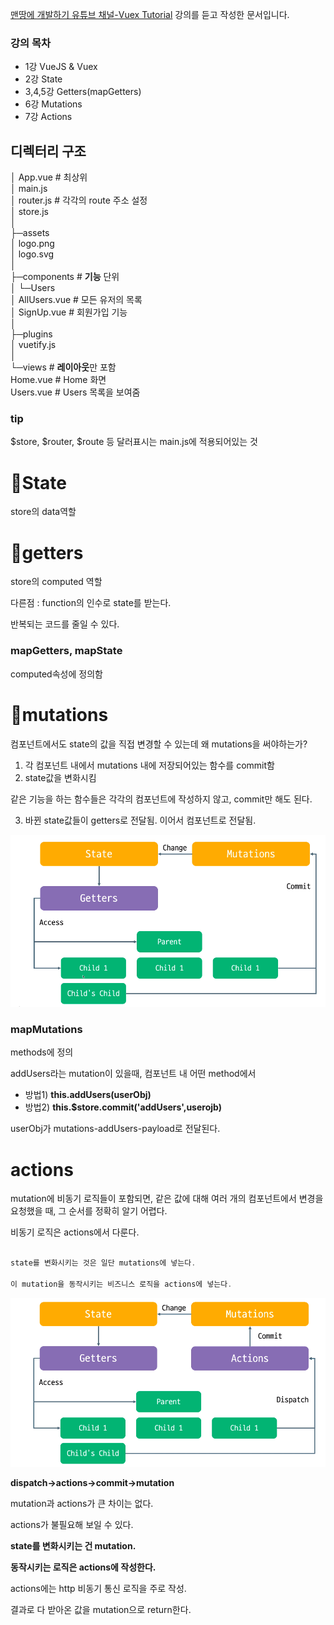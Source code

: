 [맨땅에 개발하기 유튜브 채널-Vuex Tutorial](https://www.youtube.com/channel/UCZ6yPRDNz9bNWySjAv8kUng/playlists) 강의를 듣고 작성한 문서입니다.
### 강의 목차
- 1강 VueJS & Vuex   
- 2강 State  
- 3,4,5강 Getters(mapGetters)  
- 6강 Mutations  
- 7강 Actions  

## 디렉터리 구조  
  
│  App.vue 							# 최상위  
│  main.js  
│  router.js 							# 각각의 route 주소 설정  
│  store.js  
│  
├─assets  
│      logo.png  
│      logo.svg  
│  
├─components					# **기능** 단위  
│  └─Users  
│          AllUsers.vue				# 모든 유저의 목록  
│          SignUp.vue				  # 회원가입 기능  
│  
├─plugins  
│      vuetify.js  
│  
└─views								# **레이아웃**만 포함  
        Home.vue					# Home 화면   
        Users.vue					 # Users 목록을 보여줌  

  

### tip

$store, $router, $route 등 달러표시는 main.js에 적용되어있는 것  

# 📌State

store의 data역할  

# 📌getters

store의 computed 역할

다른점 : function의 인수로 state를 받는다.

반복되는 코드를 줄일 수 있다.



### mapGetters, mapState

computed속성에 정의함



# 📌mutations

컴포넌트에서도 state의 값을 직접 변경할 수 있는데 왜 mutations을 써야하는가?

1. 각 컴포넌트 내에서 mutations 내에 저장되어있는 함수를 commit함
2. state값을 변화시킴

같은 기능을 하는 함수들은 각각의 컴포넌트에 작성하지 않고, commit만 해도 된다.



3. 바뀐 state값들이 getters로 전달됨. 이어서 컴포넌트로 전달됨.

![image-20210804123451241](img/210804vuex-project/image-20210804123451241.png)

### mapMutations

methods에 정의

addUsers라는 mutation이 있을때, 컴포넌트 내 어떤 method에서 

- 방법1) **this.addUsers(userObj)**
- 방법2) **this.$store.commit('addUsers',userojb)**

userObj가 mutations-addUsers-payload로 전달된다. 



# actions

mutation에 비동기 로직들이 포함되면, 같은 값에 대해 여러 개의 컴포넌트에서 변경을 요청했을 때, 그 순서를 정확히 알기 어렵다.

비동기 로직은 actions에서 다룬다.

````javascript 

state를 변화시키는 것은 일단 mutations에 넣는다.

이 mutation을 동작시키는 비즈니스 로직을 actions에 넣는다.
````





![image-20210804124758102](img/210804vuex-project/image-20210804124758102.png)



**dispatch->actions->commit->mutation**



mutation과 actions가 큰 차이는 없다. 

actions가 불필요해 보일 수 있다. 

**state를 변화시키는 건 mutation.**

**동작시키는 로직은 actions에 작성한다.**

actions에는 http 비동기 통신 로직을 주로 작성.

결과로 다 받아온 값을 mutation으로 return한다. 
